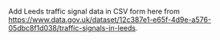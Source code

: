 Add Leeds traffic signal data in CSV form here from https://www.data.gov.uk/dataset/12c387e1-e65f-4d9e-a576-05dbc8f1d038/traffic-signals-in-leeds.